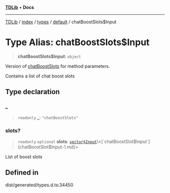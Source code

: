 [**TDLib**](../../../../../../README.md) • **Docs**

***

[TDLib](../../../../../../modules.md) / [index](../../../../../README.md) / [types](../../../README.md) / [default](../README.md) / chatBoostSlots$Input

# Type Alias: chatBoostSlots$Input

> **chatBoostSlots$Input**: `object`

Version of [chatBoostSlots](chatBoostSlots-1.md) for method parameters.

Contains a list of chat boost slots

## Type declaration

### \_

> `readonly` **\_**: `"chatBoostSlots"`

### slots?

> `readonly` `optional` **slots**: [`vector$Input`](vector$Input.md)\<[`chatBoostSlot$Input`](chatBoostSlot$Input-1.md)\>

List of boost slots

## Defined in

dist/generated/types.d.ts:34450
